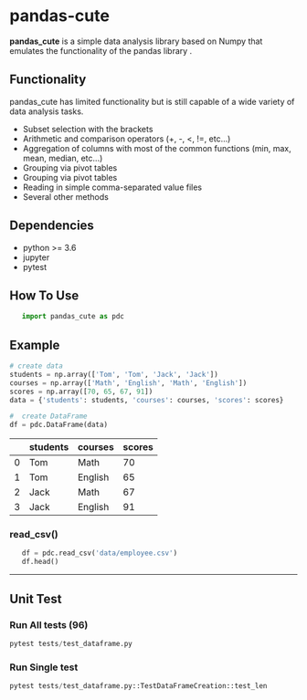 # pandas-cute
**pandas_cute** is a simple data analysis library based on Numpy that emulates the functionality of the pandas library .

## Functionality
pandas_cute has limited functionality but is still capable of a wide variety of data analysis tasks.

- Subset selection with the brackets
- Arithmetic and comparison operators (+, -, <, !=, etc...)
- Aggregation of columns with most of the common functions (min, max, mean, median, etc...)
- Grouping via pivot tables
- Grouping via pivot tables
- Reading in simple comma-separated value files
- Several other methods

## Dependencies
- python >= 3.6
- jupyter
- pytest

## How To Use
 ```python
    import pandas_cute as pdc
```
## Example
```python
# create data
students = np.array(['Tom', 'Tom', 'Jack', 'Jack'])
courses = np.array(['Math', 'English', 'Math', 'English'])
scores = np.array([70, 65, 67, 91])
data = {'students': students, 'courses': courses, 'scores': scores}

#  create DataFrame
df = pdc.DataFrame(data)
```

|     | students  | courses | scores |
|  ----  | ----  | ----| ---- |
| 0  | Tom | Math | 70 |
| 1 | Tom | English | 65 | 
| 2 | Jack | Math | 67 |
| 3 | Jack | English | 91 | 


### **read_csv**()
 ```python
    df = pdc.read_csv('data/employee.csv')
    df.head()
```

<hr/>

## Unit Test
### Run All tests (96)
 ```python
 pytest tests/test_dataframe.py
 ```

### Run Single test
 ```python
pytest tests/test_dataframe.py::TestDataFrameCreation::test_len
```